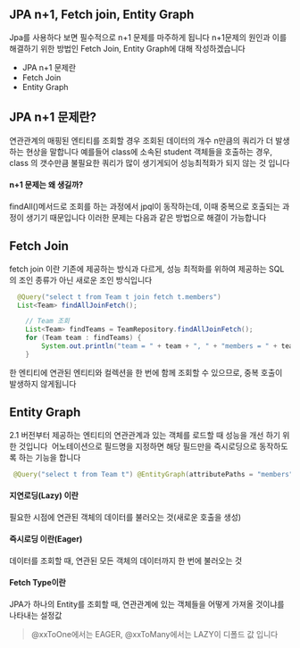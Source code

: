 ## JPA n+1, Fetch join, Entity Graph

Jpa를 사용하다 보면 필수적으로 n+1 문제를 마주하게 됩니다
n+1문제의 원인과 이를 해결하기 위한 방법인 Fetch Join, Entity Graph에 대해 작성하겠습니다

- JPA n+1 문제란
- Fetch Join
- Entity Graph

## JPA n+1 문제란?

연관관계의 매핑된 엔티티를 조회할 경우 조회된 데이터의 개수 n만큼의 쿼리가 더 발생하는 현상을 말합니다
예를들어 class에 소속된 student 객체들을 호출하는 경우, class 의 갯수만큼 불필요한 쿼리가 많이 생기게되어 성능최적화가 되지 않는 것 입니다

#### n+1 문제는 왜 생길까?

findAll()메서드로 조회를 하는 과정에서 jpql이 동작하는데, 이때 중복으로 호출되는 과정이 생기기 때문입니다
이러한 문제는 다음과 같은 방법으로 해결이 가능합니다

## Fetch Join

fetch join 이란 기존에 제공하는 방식과 다르게, 성능 최적화를 위하여 제공하는 SQL의 조인 종류가 아닌 새로운 조인 방식입니다

```java
  @Query("select t from Team t join fetch t.members")
  List<Team> findAllJoinFetch();
```

```java
    // Team 조회
    List<Team> findTeams = TeamRepository.findAllJoinFetch();
	for (Team team : findTeams) {
        System.out.println("team = " + team + ", " + "members = " + team.getMembers());
    }
```

한 엔티티에 연관된 엔티티와 컬렉션을 한 번에 함께 조회할 수 있으므로, 중복 호출이 발생하지 않게됩니다

## Entity Graph

2.1 버전부터 제공하는 엔티티의 연관관계과 있는 객체를 로드할 때 성능을 개선 하기 위한 것입니다
 어노테이션으로 필드명을 지정하면 해당 필드만을 즉시로딩으로 동작하도록 하는 기능을 합니다

```java
 @Query("select t from Team t") @EntityGraph(attributePaths = "members", type = EntityGraph.EntityGraphType.LOAD) List<Team> findAllEntityGraph();
```

#### 지연로딩(Lazy) 이란

필요한 시점에 연관된 객체의 데이터를 불러오는 것(새로운 호출을 생성)

#### 즉시로딩 이란(Eager)

데이터를 조회할 때, 연관된 모든 객체의 데이터까지 한 번에 불러오는 것

#### Fetch Type이란

JPA가 하나의 Entity를 조회할 때, 연관관계에 있는 객체들을 어떻게 가져올 것이냐를 나타내는 설정값

> @xxToOne에서는 EAGER, @xxToMany에서는 LAZY이 디폴드 값 입니다
